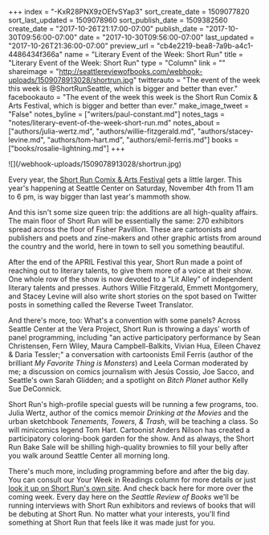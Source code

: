 +++
index = "-KxR28PNX9zOEfvSYap3"
sort_create_date = 1509077820
sort_last_updated = 1509078960
sort_publish_date = 1509382560
create_date = "2017-10-26T21:17:00-07:00"
publish_date = "2017-10-30T09:56:00-07:00"
date = "2017-10-30T09:56:00-07:00"
last_updated = "2017-10-26T21:36:00-07:00"
preview_url = "cb4e2219-bea8-7a9b-a4c1-4486434f366a"
name = "Literary Event of the Week: Short Run"
title = "Literary Event of the Week: Short Run"
type = "Column"
link = ""
shareimage = "http://seattlereviewofbooks.com/webhook-uploads/1509078913028/shortrun.jpg"
twitterauto = "The event of the week this week is @ShortRunSeattle, which is bigger and better than ever."
facebookauto = "The event of the week this week is the Short Run Comix & Arts Festival, which is bigger and better than ever."
make_image_tweet = "False"
notes_byline = ["writers/paul-constant.md"]
notes_tags = "notes/literary-event-of-the-week-short-run.md"
notes_about = ["authors/julia-wertz.md", "authors/willie-fitzgerald.md", "authors/stacey-levine.md", "authors/tom-hart.md", "authors/emil-ferris.md"]
books = ["books/rosalie-lightning.md"]
+++
<p class="image">![](/webhook-uploads/1509078913028/shortrun.jpg)</p>

Every year, the [Short Run Comix & Arts Festival](http://shortrun.org/) gets a little larger. This year's happening at Seattle Center on Saturday, November 4th from 11 am to 6 pm, is way bigger than last year's mammoth show. 

And this isn't some size queen trip: the additions are all high-quality affairs. The main floor of Short Run will be essentially the same: 270 exhibitors spread across the floor of Fisher Pavillion. These are cartoonists and publishers and poets and zine-makers and other graphic artists from around the country and the world, here in town to sell you something beautiful.

After the end of the APRIL Festival this year, Short Run made a point of reaching out to literary talents, to give them more of a voice at their show. One whole row of the show is now devoted to a "Lit Alley" of independent literary talents and presses. Authors Willie Fitzgerald, Emmett Montgomery, and Stacey Levine will also write short stories on the spot based on Twitter posts in something called the Reverse Tweet Translator.

And there's more, too: What's a convention with some panels? Across Seattle Center at the Vera Project, Short Run is throwing a days' worth of panel programming, including "an active participatory performance by Sean Christensen, Fern Wiley, Maura Campbell-Balkits, Vivian Hua, Eileen Chavez & Daria Tessler;" a conversation with cartoonists Emil Ferris (author of the brilliant *My Favorite Thing is Monsters*) and Leela Corman moderated by me; a discussion on comics journalism with Jesús Cossio, Joe Sacco, and Seattle's own Sarah Glidden; and a spotlight on *Bitch Planet* author Kelly Sue DeConnick.

Short Run's high-profile special guests will be running a few programs, too. Julia Wertz, author of the comics memoir *Drinking at the Movies* and the urban sketchbook *Tenements, Towers, & Trash*, will be teaching a class. So will minicomics legend Tom Hart. Cartoonist Anders Nilson has created a participatory coloring-book garden for the show. And as always, the Short Run Bake Sale will be shilling high-quality brownies to fill your belly after you walk around Seattle Center all morning long.

There's much more, including programming before and after the big day. You can consult our Your Week in Readings column for more details or just [look it up on Short Run's own site](http://shortrun.org/full-festival-schedule-nov-2nd-5th/). And check back here for more over the coming week. Every day here on the *Seattle Review of Books* we'll be running interviews with Short Run exhibitors and reviews of books that will be debuting at Short Run. No matter what your interests, you'll find something at Short Run that feels like it was made just for you.